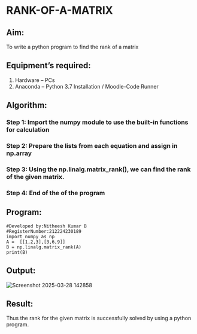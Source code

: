 # RANK-OF-A-MATRIX
## Aim:
To write a python program to find the rank of a matrix
## Equipment’s required:
1. 	Hardware – PCs
2. 	Anaconda – Python 3.7 Installation / Moodle-Code Runner
## Algorithm:
### Step 1: Import the numpy module to use the built-in functions for calculation
### Step 2: Prepare the lists from each equation and assign in np.array
### Step 3: Using the np.linalg.matrix_rank(), we can find the rank of the given matrix.
### Step 4: End of the of the program
## Program:
```
#Developed by:Nitheesh Kumar B 
#RegisterNumber:212224230189
import numpy as np
A =  [[1,2,3],[3,6,9]]
B = np.linalg.matrix_rank(A)
print(B)
```
## Output:




![Screenshot 2025-03-28 142858](https://github.com/user-attachments/assets/16dab41a-17ac-40ec-b821-f4054bc820fd)


## Result:

Thus the rank for the given matrix is successfully solved by  using a python program.


